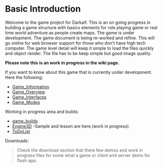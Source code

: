 # Basic Introduction #
Welcome to the game project for Darkaif. This is an on going progress in building a game structure with basics elements for role playing game or real time world adventure as people create maps. The game is under development. The game document is being re-worked and refine. This will go online for web browser support for those who don’t have high tech computer. The game level detail will keep it simple to load the files quickly and object render. The file has to be keep simple but good image quality.

**Please note this is an work in progress in the wiki page.**

If you want to know about this game that is currently under development. Here the following:
  * [Game\_Information](Game_Information.md)
  * [Game\_Overview](Game_Overview.md)
  * [Game\_Interfaces](Game_Interfaces.md)
  * [Game\_Modes](Game_Modes.md)

Working in progress area and builds:
  * [game\_builds](game_builds.md)
  * [Engine3D](Engine3D.md) -Sample and lesson are here.(work in progress)
  * [ToDoList](ToDoList.md)


Downloads:
> Check the download section that there few demos and work in progress files for some what a game or client and server demo for flash app.